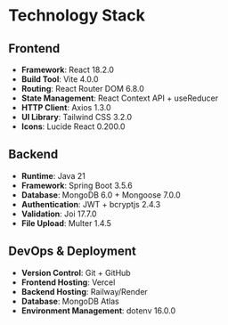 # Technology Stack

## Frontend
- **Framework**: React 18.2.0
- **Build Tool**: Vite 4.0.0
- **Routing**: React Router DOM 6.8.0
- **State Management**: React Context API + useReducer
- **HTTP Client**: Axios 1.3.0
- **UI Library**: Tailwind CSS 3.2.0
- **Icons**: Lucide React 0.200.0

## Backend
- **Runtime**: Java 21
- **Framework**: Spring Boot 3.5.6
- **Database**: MongoDB 6.0 + Mongoose 7.0.0
- **Authentication**: JWT + bcryptjs 2.4.3
- **Validation**: Joi 17.7.0
- **File Upload**: Multer 1.4.5

## DevOps & Deployment
- **Version Control**: Git + GitHub
- **Frontend Hosting**: Vercel
- **Backend Hosting**: Railway/Render
- **Database**: MongoDB Atlas
- **Environment Management**: dotenv 16.0.0